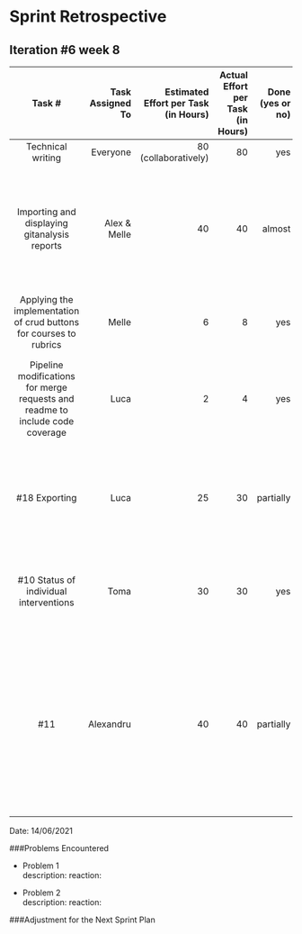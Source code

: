 # Sprint Retrospective

## Iteration #6 week 8

| Task #           | Task Assigned To         | Estimated Effort per Task (in Hours) | Actual Effort per Task (in Hours) | Done (yes or no) | Notes     |
|:------------------------:| ------------------------:| -----------------------------------: | --------------------------------: | ------------------------------------------------: | ---------: |
| Technical writing | Everyone | 80 (collaboratively) | 80 | yes | |
| Importing and displaying gitanalysis reports | Alex & Melle | 40 | 40 | almost | Need to add a week specific view for gitanalysis contribution and a view providing more detailed information |
| Applying the implementation of crud buttons for courses to rubrics | Melle | 6 | 8 | yes | Could be applied to rubric entries if time allows it |
| Pipeline modifications for merge requests and readme to include code coverage | Luca | 2 | 4 | yes | ran into some trouble with settings only the TA could modify, but solved eventually |
|#18 Exporting | Luca | 25 | 30 | partially | researched on how exporting should be implemented, user list being the only export available yet |
|#10 Status of individual interventions | Toma | 30 | 30 | yes | Individual Interventions are now fully implemented.  Feature is not tested yet. |
|#11 | Alexandru | 40 | 40 | partially | The notifications for individual agreements that passed are functional in the database, need to implement email notifications as well and update the views.

Date: 14/06/2021

###Problems Encountered
- Problem 1\
  description:
  reaction:

- Problem 2\
  description:
  reaction:

###Adjustment for the Next Sprint Plan

